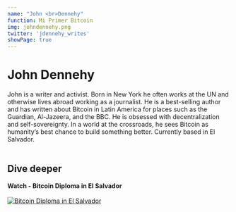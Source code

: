 ```yaml
---
name: "John <br>Dennehy"
function: Mi Primer Bitcoin
img: johndennehy.png
twitter: 'jdennehy_writes'
showPage: true
---
```


# John Dennehy
 
John is a writer and activist. Born in New York he often works at the UN and otherwise lives abroad working as a journalist. He is a best-selling author and has written about Bitcoin in Latin America for places such as the Guardian, Al-Jazeera, and the BBC. He is obsessed with decentralization and self-sovereignty. In a world at the crossroads, he sees Bitcoin as humanity’s best chance to build something better. Currently based in El Salvador.
<br><br>

## Dive deeper


<div class="grid grid-cols-2 gap-5">
<div class="p-3 my-2">

**Watch - Bitcoin Diploma in El Salvador**  <br><br>
[![Bitcoin Diploma in El Salvador](/content/dennehy.png)](https://www.youtube.com/watch?v=TnwALwnlwyc/)
</div>

</div>

<br>




